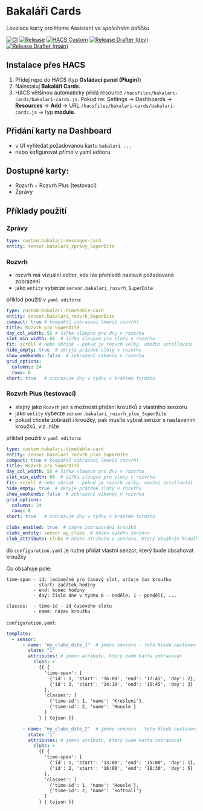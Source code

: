 # Bakaláři Cards

Lovelace karty pro Home Assistant ve *společném balíčku*

[![CI](https://github.com/schizza/bakalari-ha-frontend/actions/workflows/ci.yml/badge.svg)](https://github.com/schizza/bakalari-ha-frontend/actions/workflows/ci.yml)
[![Release](https://img.shields.io/github/v/release/schizza/bakalari-ha-frontend)](https://github.com/schizza/bakalari-ha-frontend/releases)
[![HACS Custom](https://img.shields.io/badge/HACS-Custom-41BDF5.svg)](https://hacs.xyz/)
[![Release Drafter (dev)](https://github.com/schizza/Bakalari-ha-frontend/actions/workflows/release-drafter-dev.yml/badge.svg)](https://github.com/schizza/Bakalari-ha-frontend/actions/workflows/release-drafter-dev.yml)
[![Release Drafter (main)](https://github.com/schizza/Bakalari-ha-frontend/actions/workflows/release-drafter-main.yml/badge.svg)](https://github.com/schizza/Bakalari-ha-frontend/actions/workflows/release-drafter-main.yml)

## Instalace přes HACS

1. Přidej repo do HACS (typ **Ovládací panel (Plugin)**)
2. Nainstaluj **Bakaláři Cards**.
3. HACS většinou automaticky přidá resource `/hacsfiles/bakalari-cards/bakalari-cards.js`.
   Pokud ne: Settings → Dashboards → **Resources** → **Add** → URL `/hacsfiles/bakalari-cards/bakalari-cards.js` → typ **module**.

## Přidání karty na Dashboard
- v UI vyhledat požadovanou kartu `bakalari ...`
- nebo kofigurovat přímo v yaml editoru

## Dostupné karty:
 - Rozvrh + Rozvrh Plus (testovací)
 - Zprávy

## Příklady použití

### Zprávy
```yaml
type: custom:bakalari-messages-card
entity: sensor.bakalari_zpravy_SuperDite
```
### Rozvrh
 - rozvrh má vizuální editor, kde lze přehledě nastavit požadované zobrazení
 - jako `entity` vyberze `sensor.bakalari_rozvrh_SuperDite`

 příklad použití v `yaml editoru`:
 ```yaml
 type: custom:bakalari-timetable-card
 entity: sensor.bakalari_rozvrh_SuperDite
 compact: true # kompaktí zobrazení (menší rozvrh)
 title: Rozvrh pro SuperDítě
 day_col_width: 55 # šířka sloupce pro dny v rozvrhu
 slot_min_width: 66  # šířka sloupce pro sloty v rozvrhu
 fit: scroll # nebo shrink - pokud je rozvrh velký, umožni scrollování
 hide_empty: true  # skryje prázdné sloty v rozvrhu
 show_weekends: false  # zobrazení víkendy v rozvrhu
 grid_options:
   columns: 24
   rows: 6
 short: true   # zobrazuje dny v týdnu v krátkém formátu
```

### Rozvrh Plus (testovací)
 - stejný jako `Rozvrh` jen s možností přidání kroužků z vlastního senzoru
 - jako `entity` vyberze `sensor.bakalari_rozvrh_plus_SuperDite`
 - pokud chcete zobrazit i kroužky, pak musíte vybrat senzor s nastavením kroužků, viz. níže


 příklad použití v `yaml editoru`:
 ```yaml
 type: custom:bakalari-timetable-card
 entity: sensor.bakalari_rozvrh_plus_SuperDite
 compact: true # kompaktí zobrazení (menší rozvrh)
 title: Rozvrh pro SuperDítě
 day_col_width: 55 # šířka sloupce pro dny v rozvrhu
 slot_min_width: 66  # šířka sloupce pro sloty v rozvrhu
 fit: scroll # nebo shrink - pokud je rozvrh velký, umožni scrollování
 hide_empty: true  # skryje prázdné sloty v rozvrhu
 show_weekends: false  # zobrazení víkendy v rozvrhu
 grid_options:
   columns: 24
   rows: 6
 short: true   # zobrazuje dny v týdnu v krátkém formátu

 clubs_enabled: true  # zapne zobrazování kroužků
 clubs_entity: sensor.my_clubs  # název vašeho senzoru
 club_attribute: clubs # název atributu v senzoru, který obsahuje kroužky
```

do `configuration.yaml` je nutné přídat vlastní senzor, který bude obsahovat kroužky

Co obsahuje pole:
```
time-span - id: jedinečné pro časový slot, určuje čas kroužku
          - start: začátek hodiny
          - end: konec hodiny
          - day: číslo dne v týdnu 0 - neděle, 1 - pondělí, ...

classes:  - time-id - id časového slotu
          - name: název kroužku
```

`configuration.yaml`:
```yaml
template:
  - sensor:
      - name: "my_clubs_dite_1"  # jméno senzoru - toto hledá nastavení karty
        state: "1"
        attributes: # jméno atributu, který bude karta zobrazovat
          clubs: >
            {{ {
              'time-span': [
                {'id': 1, 'start': '16:00', 'end': '17:45', 'day': 2},
                {'id': 2, 'start': '14:10', 'end': '16:45', 'day': 3}
              ],
              'classes': [
                {'time-id': 1, 'name': 'Kreslení'},
                {'time-id': 2, 'name': 'Housle'}
              ]
            } | tojson }}

      - name: "my_clubs_dite_2"  # jméno senzoru - toto hledá nastavení karty
        state: "1"
        attributes: # jméno atributu, který bude karta zobrazovat
          clubs: >
            {{ {
              'time-span': [
                {'id': 1, 'start': '13:00', 'end': '15:00', 'day': 1},
                {'id': 2, 'start': '16:00', 'end': '18:30', 'day': 5}
              ],
              'classes': [
                {'time-id': 1, 'name': 'Housle'},
                {'time-id': 2, 'name': 'Softball'}
              ]
            } | tojson }}
```
